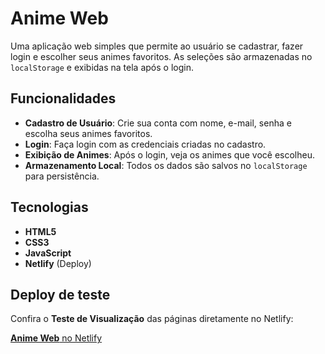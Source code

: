 # **Anime Web** 

Uma aplicação web simples que permite ao usuário se cadastrar, fazer login e escolher seus animes favoritos. As seleções são armazenadas no `localStorage` e exibidas na tela após o login.

## **Funcionalidades** 

- **Cadastro de Usuário**: Crie sua conta com nome, e-mail, senha e escolha seus animes favoritos.
- **Login**: Faça login com as credenciais criadas no cadastro.
- **Exibição de Animes**: Após o login, veja os animes que você escolheu.
- **Armazenamento Local**: Todos os dados são salvos no `localStorage` para persistência.

## **Tecnologias** 

- **HTML5**
- **CSS3**
- **JavaScript**
- **Netlify** (Deploy)

## **Deploy de teste** 

Confira o **Teste de Visualização** das páginas diretamente no Netlify:

[**Anime Web** no Netlify](https://justanimeweb.netlify.app/pages/)
 


